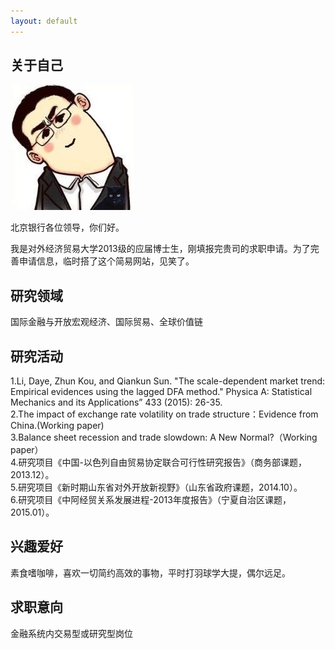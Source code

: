 ```yaml
---
layout: default
---
```


## 关于自己

<img class="profile-picture" src="sherlock.jpg">

北京银行各位领导，你们好。

我是对外经济贸易大学2013级的应届博士生，刚填报完贵司的求职申请。为了完善申请信息，临时搭了这个简易网站，见笑了。

## 研究领域

国际金融与开放宏观经济、国际贸易、全球价值链

## 研究活动

1.Li, Daye, Zhun Kou, and Qiankun Sun. "The scale-dependent market trend: Empirical evidences using the lagged DFA method." Physica A: Statistical Mechanics and its Applications” 433 (2015): 26-35.   
2.The impact of exchange rate volatility on trade structure：Evidence from China.(Working paper)   
3.Balance sheet recession and trade slowdown: A New Normal?（Working paper）    
4.研究项目《中国-以色列自由贸易协定联合可行性研究报告》（商务部课题，2013.12）。   
5.研究项目《新时期山东省对外开放新视野》（山东省政府课题，2014.10）。   
6.研究项目《中阿经贸关系发展进程-2013年度报告》（宁夏自治区课题，2015.01）。   

## 兴趣爱好
素食嗜咖啡，喜欢一切简约高效的事物，平时打羽球学大提，偶尔远足。

## 求职意向
金融系统内交易型或研究型岗位


